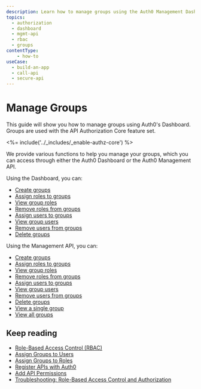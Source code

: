 ```yaml
---
description: Learn how to manage groups using the Auth0 Management Dashboard. For use with Auth0's API Authorization Core feature set.
topics:
  - authorization
  - dashboard
  - mgmt-api
  - rbac
  - groups
contentType: 
    - how-to
useCase:
  - build-an-app
  - call-api
  - secure-api
---
```

# Manage Groups

This guide will show you how to manage groups using Auth0's Dashboard. Groups are used with the API Authorization Core feature set.

<%= include('../_includes/_enable-authz-core') %>

We provide various functions to help you manage your groups, which you can access through either the Auth0 Dashboard or the Auth0 Management API.

Using the Dashboard, you can:

- [Create groups](/dashboard/guides/groups/create-groups)
- [Assign roles to groups](/dashboard/guides/groups/assign-group-roles)
- [View group roles](/dashboard/guides/groups/view-group-roles)
- [Remove roles from groups](/dashboard/guides/groups/remove-group-roles)
- [Assign users to groups](/dashboard/guides/groups/assign-group-users)
- [View group users](/dashboard/guides/groups/view-group-users)
- [Remove users from groups](/dashboard/guides/groups/remove-group-users)
- [Delete groups](/dashboard/guides/groupss/delete-groups)

Using the Management API, you can:

- [Create groups](/api/management/guides/groups/create-groups)
- [Assign roles to groups](/api/management/guides/groups/assign-group-roles)
- [View group roles](/api/management/guides/groups/view-group-roles)
- [Remove roles from groups](/api/management/guides/groups/remove-group-roles)
- [Assign users to groups](/api/management/guides/groups/assign-group-users)
- [View group users](/api/management/guides/groups/view-group-users)
- [Remove users from groups](/api/management/guides/groups/remove-group-users)
- [Delete groups](/api/management/guides/groups/delete-groups)
- [View a single group](/api/management/guides/groups/view-group)
- [View all groups](/api/management/guides/groups/view-groups)

## Keep reading

- [Role-Based Access Control (RBAC)](/authorization/concepts/rbac)
- [Assign Groups to Users](/dashboard/guides/users/assign-user-groups)
- [Assign Groups to Roles](/dashboard/guides/roles/assign-role-groups)
- [Register APIs with Auth0](/architecture-scenarios/mobile-api/part-2#create-the-api)
- [Add API Permissions](/dashboard/guides/apis/add-permissions-apis)
- [Troubleshooting: Role-Based Access Control and Authorization](/authorization/concepts/troubleshooting)